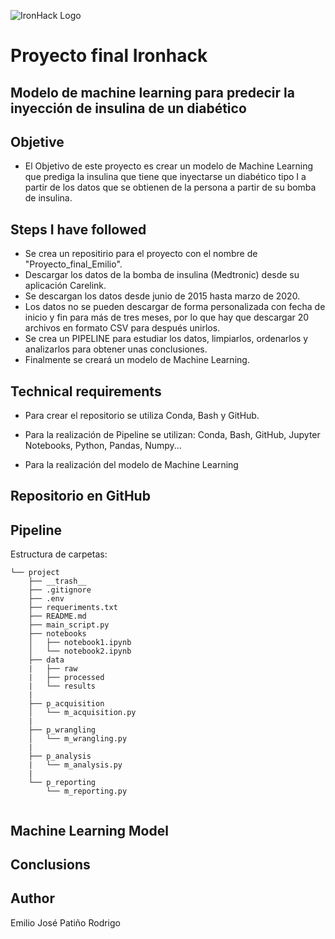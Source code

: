 
![IronHack Logo](https://s3-eu-west-1.amazonaws.com/ih-materials/uploads/upload_d5c5793015fec3be28a63c4fa3dd4d55.png)

# Proyecto final Ironhack

## Modelo de machine learning para predecir la inyección de insulina de un diabético

## Objetive

* El Objetivo de este proyecto es crear un modelo de Machine Learning que prediga la insulina que tiene que inyectarse un diabético tipo I a partir de los datos que se obtienen de la persona a partir de su bomba de insulina.


## Steps I have followed

* Se crea un repositirio para el proyecto con el nombre de "Proyecto_final_Emilio".
* Descargar los datos de la bomba de insulina (Medtronic) desde su aplicación Carelink.
* Se descargan los datos desde junio de 2015 hasta marzo de 2020.
* Los datos no se pueden descargar de forma personalizada con fecha de inicio y fin para más de tres meses, por lo que hay que descargar 20 archivos en formato CSV para después unirlos.
* Se crea un PIPELINE para estudiar los datos, limpiarlos, ordenarlos y analizarlos para obtener unas conclusiones.
* Finalmente se creará un modelo de Machine Learning.

## Technical requirements

* Para crear el repositorio se utiliza Conda, Bash y GitHub.

* Para la realización de Pipeline se utilizan: Conda, Bash, GitHub, Jupyter Notebooks, Python, Pandas, Numpy...

* Para la realización del modelo de Machine Learning



## Repositorio en GitHub



## Pipeline

Estructura de carpetas:

```
└── project
    ├── __trash__
    ├── .gitignore
    ├── .env
    ├── requeriments.txt
    ├── README.md
    ├── main_script.py
    ├── notebooks
    │   ├── notebook1.ipynb
    │   └── notebook2.ipynb
    ├── data
    |   ├── raw
    |   ├── processed
    |   └── results
    |
    ├── p_acquisition
    │   └── m_acquisition.py
    |
    ├── p_wrangling
    │   └── m_wrangling.py
    |
    ├── p_analysis
    |   └── m_analysis.py
    |
    └── p_reporting
        └── m_reporting.py
    
```

## Machine Learning Model






## Conclusions



## Author

Emilio José Patiño Rodrigo

